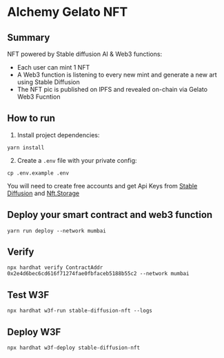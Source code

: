 # Alchemy Gelato NFT

## Summary

NFT powered by Stable diffusion AI & Web3 functions:

- Each user can mint 1 NFT
- A Web3 function is listening to every new mint and generate a new art using Stable Diffusion
- The NFT pic is published on IPFS and revealed on-chain via Gelato Web3 Fucntion

## How to run

1. Install project dependencies:

```
yarn install
```

2. Create a `.env` file with your private config:

```
cp .env.example .env
```

You will need to create free accounts and get Api Keys from [Stable Diffusion](https://stablediffusionapi.com/) and [Nft.Storage](https://nft.storage/)

## Deploy your smart contract and web3 function

```
yarn run deploy --network mumbai
```

## Verify

```
npx hardhat verify ContractAddr 0x2e4d6bec6cd616f71274fae0fbfaceb5188b55c2 --network mumbai
```

## Test W3F

```
npx hardhat w3f-run stable-diffusion-nft --logs
```

## Deploy W3F

```
npx hardhat w3f-deploy stable-diffusion-nft
```
